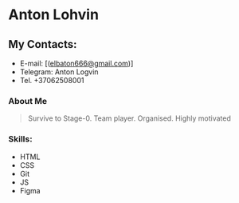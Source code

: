 # Anton Lohvin
## My Contacts:
- E-mail: [(elbaton666@gmail.com)]
- Telegram: Anton Logvin
- Tel. +37062508001

### About Me
 > Survive to Stage-0. Team player. Organised. Highly motivated

### Skills:
- HTML
- CSS
- Git
- JS
- Figma

